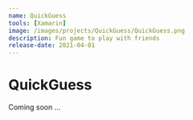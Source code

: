 ```yaml
---
name: QuickGuess
tools: [Xamarin]
image: /images/projects/QuickGuess/QuickGuess.png
description: Fun game to play with friends
release-date: 2021-04-01
---
```


# QuickGuess

Coming soon ...